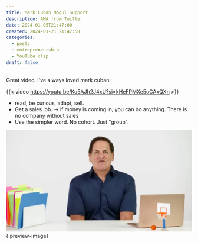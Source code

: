 ```yaml
---
title: Mark Cuban Mogul Support
description: AMA from Twitter
date: 2024-01-05T21:47:00
created: 2024-01-21 21:47:58
categories:
  - posts
  - entrepreneurship
  - YouTube clip
draft: false
---
```

Great video, I've always loved mark cuban:

{{< video https://youtu.be/Ko5AJh2J4xU?si=kHeFPMXe5oCAxQXn >}}

- read, be curious, adapt, sell. 
- Get a sales job. → if money is coming in, you can do anything. There is no company without sales
- Use the simpler word. No cohort. Just "group".


![Mark!](../img/photo-mark-cuban-youtube.jpeg){.preview-image}